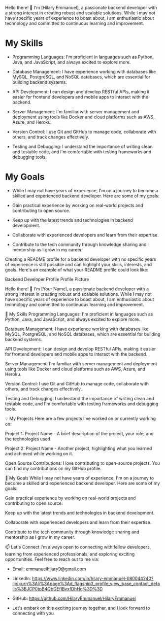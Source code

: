 Hello there! 👋 I'm [Hilary Emmanuel], a passionate backend developer with a strong interest in creating robust and scalable solutions. While I may not have specific years of experience to boast about, I am enthusiastic about technology and committed to continuous learning and improvement.

# My Skills
- Programming Languages: I'm proficient in languages such as Python, Java, and JavaScript, and always excited to explore more.

- Database Management: I have experience working with databases like MySQL, PostgreSQL, and NoSQL databases, which are essential for building backend systems.

- API Development: I can design and develop RESTful APIs, making it easier for frontend developers and mobile apps to interact with the backend.

- Server Management: I'm familiar with server management and deployment using tools like Docker and cloud platforms such as AWS, Azure, and Heroku.

- Version Control: I use Git and GitHub to manage code, collaborate with others, and track changes effectively.

- Testing and Debugging: I understand the importance of writing clean and testable code, and I'm comfortable with testing frameworks and debugging tools.

# My Goals
- While I may not have years of experience, I'm on a journey to become a skilled and experienced backend developer. Here are some of my goals:

- Gain practical experience by working on real-world projects and contributing to open source.

- Keep up with the latest trends and technologies in backend development.

- Collaborate with experienced developers and learn from their expertise.

- Contribute to the tech community through knowledge sharing and mentorship as I grow in my career.


Creating a README profile for a backend developer with no specific years of experience is still possible and can highlight your skills, interests, and goals. Here's an example of what your README profile could look like:

Backend Developer Profile
Profile Picture

Hello there! 👋 I'm [Your Name], a passionate backend developer with a strong interest in creating robust and scalable solutions. While I may not have specific years of experience to boast about, I am enthusiastic about technology and committed to continuous learning and improvement.

🚀 My Skills
Programming Languages: I'm proficient in languages such as Python, Java, and JavaScript, and always excited to explore more.

Database Management: I have experience working with databases like MySQL, PostgreSQL, and NoSQL databases, which are essential for building backend systems.

API Development: I can design and develop RESTful APIs, making it easier for frontend developers and mobile apps to interact with the backend.

Server Management: I'm familiar with server management and deployment using tools like Docker and cloud platforms such as AWS, Azure, and Heroku.

Version Control: I use Git and GitHub to manage code, collaborate with others, and track changes effectively.

Testing and Debugging: I understand the importance of writing clean and testable code, and I'm comfortable with testing frameworks and debugging tools.

💡 My Projects
Here are a few projects I've worked on or currently working on:

Project 1: Project Name - A brief description of the project, your role, and the technologies used.

Project 2: Project Name - Another project, highlighting what you learned and achieved while working on it.

Open Source Contributions: I love contributing to open-source projects. You can find my contributions on my GitHub profile.

🌱 My Goals
While I may not have years of experience, I'm on a journey to become a skilled and experienced backend developer. Here are some of my goals:

Gain practical experience by working on real-world projects and contributing to open source.

Keep up with the latest trends and technologies in backend development.

Collaborate with experienced developers and learn from their expertise.

Contribute to the tech community through knowledge sharing and mentorship as I grow in my career.

📫 Let's Connect
I'm always open to connecting with fellow developers, learning from experienced professionals, and exploring exciting opportunities. Feel free to reach out to me via:

- Email: emmanuelhilary9@gmail.com

- LinkedIn: https://www.linkedin.com/in/hilary-emmanuel-080044240?lipi=urn%3Ali%3Apage%3Ad_flagship3_profile_view_base_contact_details%3BJCP0tpB4QbGEfIBvxfDhHg%3D%3D

- GitHub: https://github.com/HilaryEmmanuel/HilaryEmmanuel

- Let's embark on this exciting journey together, and I look forward to connecting with you
